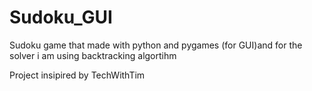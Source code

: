 # Sudoku_GUI
Sudoku game that made with python and pygames (for GUI)and for the solver i am using backtracking algortihm

Project insipired by TechWithTim
